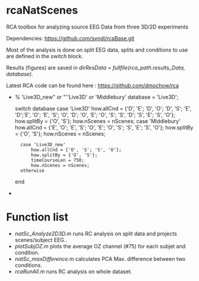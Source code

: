 # rcaNatScenes

RCA toolbox for analyzing source EEG Data from three 3D/2D experiments

Dependencies: https://github.com/svndl/rcaBase.git

Most of the analysis is done on split EEG data, splits and conditions to use are defined in the *switch* block.

Results (figures) are saved in *dirResData = fullfile(rca_path.results_Data, database)*.

Latest RCA code can be found here : https://github.com/dmochow/rca

*
    % 'Live3D_new" or "''Live3D' or 'Middlebury'
    database = 'Live3D';

    switch database
        case 'Live3D'
            how.allCnd = {'D', 'E'; 'D', 'O'; 'D', 'S'; 'E', 'D';'E', 'O'; 'E', 'S'; 'O', 'D'; 'O', 'E'; 'O', 'S'; 'S', 'D'; 'S', 'E'; 'S', 'O'};
            how.splitBy = {'O', 'S'};
            how.nScenes = nScenes;
        case 'Middlebury'
            how.allCnd = {'E', 'O'; 'E', 'S'; 'O', 'E'; 'O', 'S'; 'S', 'E'; 'S', 'O'};
            how.splitBy = {'O', 'S'};
            how.nScenes = nScenes;
        
        case 'Live3D_new'
            how.allCnd = {'O', 'S'; 'S', 'O'};
            how.splitBy = {'O', 'S'};
            timeCourseLen = 750;  
            how.nScenes = nScenes;
        otherwise
    end
*

# Function list

* *natSc_Analyze2D3D.m* runs RC analysis on split data and projects scenes/subject EEG..
* *plotSubjOZ.m* plots the average OZ channel (#75) for each subjet and condition.
* *natSc_maxDifference.m* calculates PCA Max. difference between two conditions.
* *rcaRunAll.m*  runs RC analysis on whole dataset.

